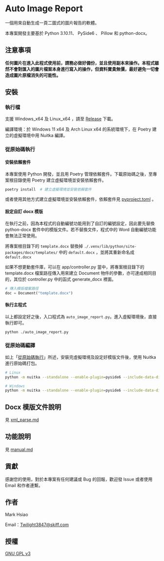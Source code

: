 # Auto Image Report

一個用來自動生成一頁二圖式的圖片報告的軟體。

本專案開發主要基於 Python 3.10.11、 PySide6 、 Pillow 和 python-docx。

## 注意事項

**任何圖片在進入此程式使用前，請務必做好備份，並且使用副本來操作。本程式雖然不會對匯入的圖片檔案本身進行寫入的操作，但資料寶貴無價，最好避免一切會造成圖片原檔消失的可能性。**

## 安裝

### 執行檔

支援 Windows_x64 及 Linux_x64 ，請至 [Release](https://github.com/scbmark/auto_image_report/releases) 下載。

編譯環境：於 Windows 11 x64 及 Arch Linux x64 的系統環境下，在 Poetry 建立的虛擬環境中用 Nuitka 編譯。

### 從原始碼執行

#### 安裝依賴套件

本專案使用 Python 開發，並且用 Poetry 管理依賴套件。下載原始碼之後，至專案根目錄使用 Poetry 建立虛擬環境並安裝依賴套件。

```bash
poetry install  # 建立虛擬環境並安裝依賴套件
```

或者使用其他方式建立虛擬環境並安裝依賴套件，依賴套件見 [pyproject.toml](./pyproject.toml) 。

#### 設定自訂 docx 模版

在執行之前，因為本程式的自動編號功能用到了自訂的編號設定，因此要先替換 python-docx 套件中的模版文件。若不替換文件，程式中的 Word 自動編號功能會無法正常使用。

將專案根目錄下的 ```template.docx``` 替換掉 ```./.venv/lib/python/site-packages/docx/templates/``` 中的 ```default.docx``` ，並將其重新命名成 ```default.docx```

如果不想更動套件庫，可以在 app/controller.py 當中，將專案根目錄下的 template.docx 檔案路徑傳入用來建立 Document 物件的參數，亦可達成相同目的，其位於 controller.py 中的函式 generate_docx 裡面。

```python
# 傳入模版檔案路徑
doc = Document("template.docx")
```

#### 執行主程式

以上都設定好之後，入口程式為 ```auto_image_report.py```。進入虛擬環境後，直接執行即可。

```bash
python ./auto_image_report.py
```

### 從原始碼編譯

如上「[從原始碼執行](#從原始碼執行)」所述，安裝完虛擬環境及設定好模版文件後，使用 Nuitka 進行原始碼打包。

```bash
# Linux
python -m nuitka --standalone --enable-plugin=pyside6 --include-data-dir=./.venv/lib/python3.10/site-packages/docx/templates=docx/templates --follow-imports --static-libpython=no auto_image_report.py

# Windows
python -m nuitka --standalone --enable-plugin=pyside6 --include-data-dir=./.venv/lib/python3.10/site-packages/docx/templates=docx/templates --follow-imports --static-libpython=no auto_image_report.py
```

## Docx 模版文件說明

見 [xml_parse.md](./xml_parse.md)

## 功能說明

見 [manual.md](./manual.md)

## 貢獻

感謝您的使用，對於本專案有任何建議或 Bug 的回報，歡迎發 Issue 或者使用 Email 和作者連繫。

## 作者

Mark Hsiao

Email：[Twilight3847@skiff.com](#作者)

## 授權

[GNU GPL v3](https://choosealicense.com/licenses/gpl-3.0/)

